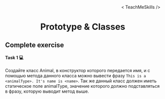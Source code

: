 <p align='right'>< TeachMeSkills /></p>
<h1 align='center'>Prototype & Classes</h1>

## Complete exercise

#### Task 1 💻

Создайте класс Animal, в конструктор которого передается имя, и с помощью метода данного класса можно вывести фразу `This is a <animalType>. It's name is <name>`. Так же данный класс должен иметь статическое поле animalType, значение которого должно подставляться в фразу, которую выводит метод выше.
